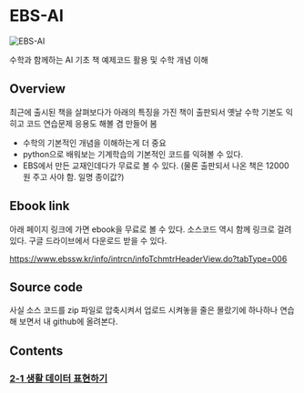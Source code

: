 # EBS-AI

![EBS-AI](https://image.aladin.co.kr/product/25097/4/cover500/8954754074_1.jpg)

수학과 함께하는 AI 기초 책 예제코드 활용 및 수학 개념 이해

## Overview

최근에 출시된 책을 살펴보다가 아래의 특징을 가진 책이 출판되서 옛날 수학 기본도 익히고 코드 연습문제 응용도 해볼 겸 만들어 봄

- 수학의 기본적인 개념을 이해하는게 더 중요
- python으로 배워보는 기계학습의 기본적인 코드를 익혀볼 수 있다.
- EBS에서 만든 교재인데다가 무료로 볼 수 있다. (물론 출판되서 나온 책은 12000원 주고 사야 함. 일명 종이값?)

## Ebook link

아래 페이지 링크에 가면 ebook을 무료로 볼 수 있다.
소스코드 역시 함께 링크로 걸려 있다. 구글 드라이브에서 다운로드 받을 수 있다.

https://www.ebssw.kr/info/intrcn/infoTchmtrHeaderView.do?tabType=006

## Source code

사실 소스 코드를 zip 파일로 압축시켜서 업로드 시켜놓을 줄은 몰랐기에 하나하나 연습해 보면서
내 github에 올려본다.

## Contents

### [2-1 생활 데이터 표현하기](chapter2/1_life_data/)